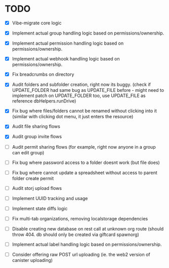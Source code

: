 # TODO

- [x] Vibe-migrate core logic
- [x] Implement actual group handling logic based on permissions/ownership.
- [x] Implement actual permission handling logic based on permissions/ownership.
- [x] Implement actual webhook handling logic based on permissions/ownership.
- [x] Fix breadcrumbs on directory
- [x] Audit folders and subfolder creation, right now its buggy. (check if UPDATE_FOLDER had same bug as UPDATE_FILE before - might need to implement patch on UPDATE_FOLDER too, use UPDATE_FILE as reference dbHelpers.runDrive)
- [x] Fix bug where files/folders cannot be renamed without clicking into it (similar with clicking dot menu, it just enters the resource)
- [x] Audit file sharing flows
- [x] Audit group invite flows

- [ ] Audit permit sharing flows (for example, right now anyone in a group can edit group)

- [ ] Fix bug where password access to a folder doesnt work (but file does)
- [ ] Fix bug where cannot update a spreadsheet without access to parent folder create permit

- [ ] Audit storj upload flows
- [ ] Implement UUID tracking and usage
- [ ] Implement state diffs logic

- [ ] Fix multi-tab organizations, removing localstorage dependencies

- [ ] Disable creating new database on rest call at unknown org route (should throw 404. db should only be created via giftcard spawnorg)
- [ ] Implement actual label handling logic based on permissions/ownership.
- [ ] Consider offering raw POST url uploading (ie. the web2 version of canister uploading)
